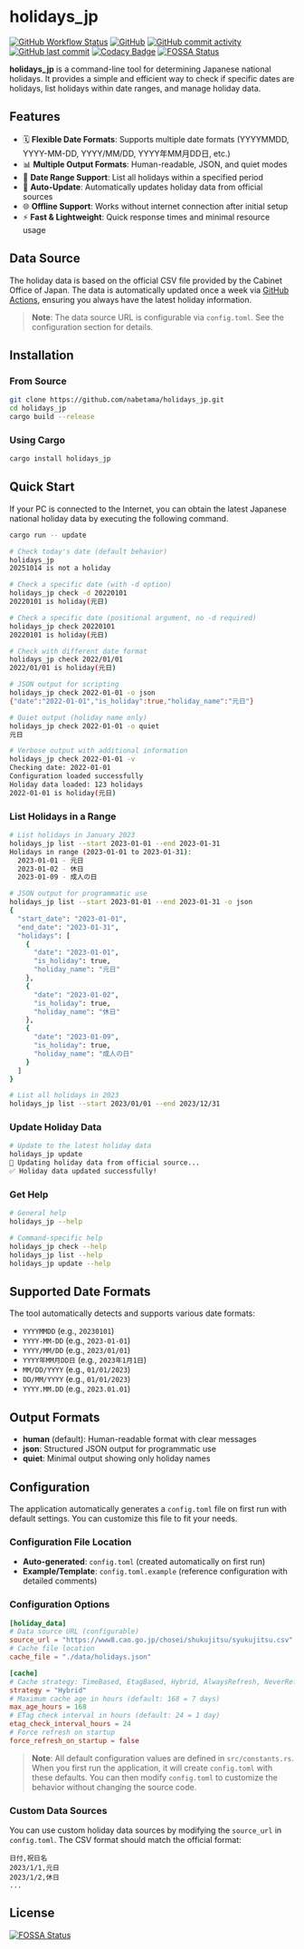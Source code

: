 # holidays_jp

[![GitHub Workflow Status](https://img.shields.io/github/actions/workflow/status/nabetama/holidays_jp/rust.yml?branch=main)](https://github.com/nabetama/holidays_jp/actions)
[![GitHub](https://img.shields.io/github/license/nabetama/holidays_jp)](https://github.com/nabetama/holidays_jp/blob/main/LICENSE)
[![GitHub commit activity](https://img.shields.io/github/commit-activity/m/nabetama/holidays_jp)](https://github.com/nabetama/holidays_jp/pulse)
[![GitHub last commit](https://img.shields.io/github/last-commit/nabetama/holidays_jp)](https://github.com/nabetama/holidays_jp/commits/main)
[![Codacy Badge](https://app.codacy.com/project/badge/Grade/4c244ed513f94b74b6dfa7302c710165)](https://www.codacy.com/gh/nabetama/holidays_jp/dashboard?utm_source=github.com&utm_medium=referral&utm_content=nabetama/holidays_jp&utm_campaign=Badge_Grade)
[![FOSSA Status](https://app.fossa.com/api/projects/git%2Bgithub.com%2Fnabetama%2Fholidays_jp.svg?type=shield)](https://app.fossa.com/projects/git%2Bgithub.com%2Fnabetama%2Fholidays_jp?ref=badge_shield)

**holidays_jp** is a command-line tool for determining Japanese national holidays. It provides a simple and efficient way to check if specific dates are holidays, list holidays within date ranges, and manage holiday data.

## Features

- 🗓️ **Flexible Date Formats**: Supports multiple date formats (YYYYMMDD, YYYY-MM-DD, YYYY/MM/DD, YYYY年MM月DD日, etc.)
- 📊 **Multiple Output Formats**: Human-readable, JSON, and quiet modes
- 📅 **Date Range Support**: List all holidays within a specified period
- 🔄 **Auto-Update**: Automatically updates holiday data from official sources
- 🌐 **Offline Support**: Works without internet connection after initial setup
- ⚡ **Fast & Lightweight**: Quick response times and minimal resource usage

## Data Source

The holiday data is based on the official CSV file provided by the Cabinet Office of Japan. The data is automatically updated once a week via [GitHub Actions](https://github.com/nabetama/holidays_jp/actions/workflows/scheduler.yml), ensuring you always have the latest holiday information.

> **Note**: The data source URL is configurable via `config.toml`. See the configuration section for details.

## Installation

### From Source

```bash
git clone https://github.com/nabetama/holidays_jp.git
cd holidays_jp
cargo build --release
```

### Using Cargo

```bash
cargo install holidays_jp
```

## Quick Start

If your PC is connected to the Internet, you can obtain the latest Japanese national holiday data by executing the following command.

```sh
cargo run -- update
```

```sh
# Check today's date (default behavior)
holidays_jp
20251014 is not a holiday

# Check a specific date (with -d option)
holidays_jp check -d 20220101
20220101 is holiday(元日)

# Check a specific date (positional argument, no -d required)
holidays_jp check 20220101
20220101 is holiday(元日)

# Check with different date format
holidays_jp check 2022/01/01
2022/01/01 is holiday(元日)

# JSON output for scripting
holidays_jp check 2022-01-01 -o json
{"date":"2022-01-01","is_holiday":true,"holiday_name":"元日"}

# Quiet output (holiday name only)
holidays_jp check 2022-01-01 -o quiet
元日

# Verbose output with additional information
holidays_jp check 2022-01-01 -v
Checking date: 2022-01-01
Configuration loaded successfully
Holiday data loaded: 123 holidays
2022-01-01 is holiday(元日)
```

### List Holidays in a Range

```sh
# List holidays in January 2023
holidays_jp list --start 2023-01-01 --end 2023-01-31
Holidays in range (2023-01-01 to 2023-01-31):
  2023-01-01 - 元日
  2023-01-02 - 休日
  2023-01-09 - 成人の日

# JSON output for programmatic use
holidays_jp list --start 2023-01-01 --end 2023-01-31 -o json
{
  "start_date": "2023-01-01",
  "end_date": "2023-01-31",
  "holidays": [
    {
      "date": "2023-01-01",
      "is_holiday": true,
      "holiday_name": "元日"
    },
    {
      "date": "2023-01-02",
      "is_holiday": true,
      "holiday_name": "休日"
    },
    {
      "date": "2023-01-09",
      "is_holiday": true,
      "holiday_name": "成人の日"
    }
  ]
}

# List all holidays in 2023
holidays_jp list --start 2023/01/01 --end 2023/12/31
```

### Update Holiday Data

```sh
# Update to the latest holiday data
holidays_jp update
🔄 Updating holiday data from official source...
✅ Holiday data updated successfully!
```

### Get Help

```sh
# General help
holidays_jp --help

# Command-specific help
holidays_jp check --help
holidays_jp list --help
holidays_jp update --help
```

## Supported Date Formats

The tool automatically detects and supports various date formats:

- `YYYYMMDD` (e.g., `20230101`)
- `YYYY-MM-DD` (e.g., `2023-01-01`)
- `YYYY/MM/DD` (e.g., `2023/01/01`)
- `YYYY年MM月DD日` (e.g., `2023年1月1日`)
- `MM/DD/YYYY` (e.g., `01/01/2023`)
- `DD/MM/YYYY` (e.g., `01/01/2023`)
- `YYYY.MM.DD` (e.g., `2023.01.01`)

## Output Formats

- **human** (default): Human-readable format with clear messages
- **json**: Structured JSON output for programmatic use
- **quiet**: Minimal output showing only holiday names

## Configuration

The application automatically generates a `config.toml` file on first run with default settings. You can customize this file to fit your needs.

### Configuration File Location

- **Auto-generated**: `config.toml` (created automatically on first run)
- **Example/Template**: `config.toml.example` (reference configuration with detailed comments)

### Configuration Options

```toml
[holiday_data]
# Data source URL (configurable)
source_url = "https://www8.cao.go.jp/chosei/shukujitsu/syukujitsu.csv"
# Cache file location
cache_file = "./data/holidays.json"

[cache]
# Cache strategy: TimeBased, EtagBased, Hybrid, AlwaysRefresh, NeverRefresh
strategy = "Hybrid"
# Maximum cache age in hours (default: 168 = 7 days)
max_age_hours = 168
# ETag check interval in hours (default: 24 = 1 day)
etag_check_interval_hours = 24
# Force refresh on startup
force_refresh_on_startup = false
```

> **Note**: All default configuration values are defined in `src/constants.rs`. When you first run the application, it will create `config.toml` with these defaults. You can then modify `config.toml` to customize the behavior without changing the source code.

### Custom Data Sources

You can use custom holiday data sources by modifying the `source_url` in `config.toml`. The CSV format should match the official format:

```csv
日付,祝日名
2023/1/1,元日
2023/1/2,休日
...
```

## License

[![FOSSA Status](https://app.fossa.com/api/projects/git%2Bgithub.com%2Fnabetama%2Fholidays_jp.svg?type=large)](https://app.fossa.com/projects/git%2Bgithub.com%2Fnabetama%2Fholidays_jp?ref=badge_large)
